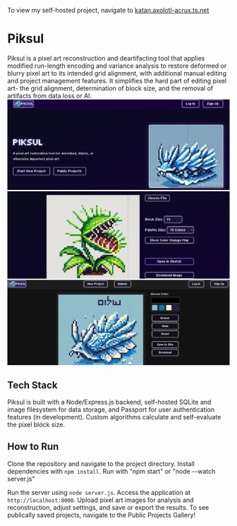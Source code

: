 To view my self-hosted project, navigate to [katan.axolotl-acrux.ts.net](https://katan.axolotl-acrux.ts.net/)

# Piksul

Piksul is a pixel art reconstruction and deartifacting tool that applies modified run-length encoding and variance analysis to restore deformed or blurry pixel art to its intended grid alignment, with additional manual editing and project management features. It simplifies the hard part of editing pixel art- the grid alignment, determination of block size, and the removal of artifacts from data loss or AI.
![Homepage](image.png) 
![Automatic editor](image-3.png)
![Sketch](image-2.png)
## Tech Stack

Piksul is built with a Node/Express.js backend, self-hosted SQLite and image filesystem for data storage, and Passport for user authentication features (in development). Custom algorithms calculate and self-evaluate the pixel block size.

## How to Run

Clone the repository and navigate to the project directory. Install dependencies with `npm install`. Run with "npm start" or "node --watch server.js"

Run the server using `node server.js`. Access the application at `http://localhost:8000`. Upload pixel art images for analysis and reconstruction, adjust settings, and save or export the results. To see publically saved projects, navigate to the Public Projects Gallery!